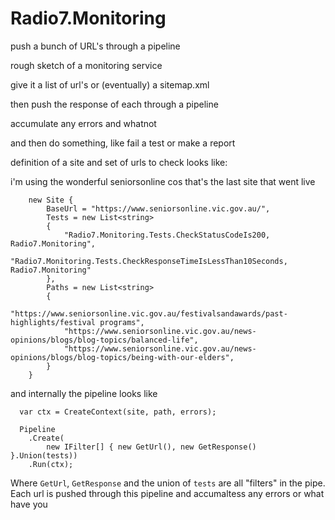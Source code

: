 # Radio7.Monitoring
push a bunch of URL's through a pipeline

rough sketch of a monitoring service

give it a list of url's or (eventually) a sitemap.xml

then push the response of each through a pipeline

accumulate any errors and whatnot

and then do something, like fail a test or make a report

definition of a site and set of urls to check looks like:

i'm using the wonderful seniorsonline cos that's the last site that went live

```
    new Site {
        BaseUrl = "https://www.seniorsonline.vic.gov.au/",
        Tests = new List<string>
        {
            "Radio7.Monitoring.Tests.CheckStatusCodeIs200, Radio7.Monitoring",
            "Radio7.Monitoring.Tests.CheckResponseTimeIsLessThan10Seconds, Radio7.Monitoring"
        },
        Paths = new List<string>
        {
            "https://www.seniorsonline.vic.gov.au/festivalsandawards/past-highlights/festival programs",
            "https://www.seniorsonline.vic.gov.au/news-opinions/blogs/blog-topics/balanced-life",
            "https://www.seniorsonline.vic.gov.au/news-opinions/blogs/blog-topics/being-with-our-elders",
        }
    }
```  

and internally the pipeline looks like

```
  var ctx = CreateContext(site, path, errors);

  Pipeline
    .Create(
        new IFilter[] { new GetUrl(), new GetResponse() }.Union(tests))
    .Run(ctx);

```

Where `GetUrl`, `GetResponse` and the union of `tests` are all "filters" in the pipe.
Each url is pushed through this pipeline and accumaltess any errors or what have you
